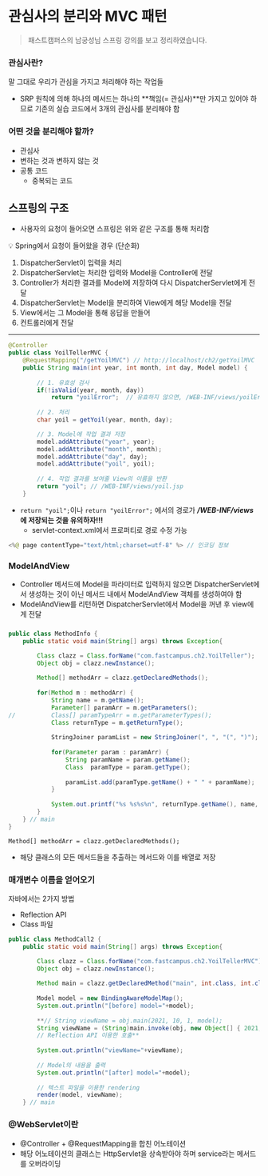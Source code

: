 # 관심사의 분리와 MVC 패턴
> 패스트캠퍼스의 남궁성님 스프링 강의를 보고 정리하였습니다.
### 관심사란?

말 그대로 우리가 관심을 가지고 처리해야 하는 작업들

- SRP 원칙에 의해 하나의 메서드는 하나의 **책임(= 관심사)**만 가지고 있어야 하므로 기존의 실습 코드에서 3개의 관심사를 분리해야 함

### 어떤 것을 분리해야 할까?

- 관심사
- 변하는 것과 변하지 않는 것
- 공통 코드
    - 중복되는 코드

## 스프링의 구조


- 사용자의 요청이 들어오면 스프링은 위와 같은 구조를 통해 처리함

<aside>
💡 Spring에서 요청이 들어왔을 경우 (단순화)

1. DispatcherServlet이 입력을 처리
2. DispatcherServlet는 처리한 입력와 Model을 Controller에 전달
3. Controller가 처리한 결과를 Model에 저장하여 다시 DispatcherServlet에게 전달
4.  DispatcherServlet는 Model을 분리하여 View에게 해당 Model을 전달
5. View에서는 그 Model을 통해 응답을 만들어
6. 컨트롤러에게 전달
</aside>

---

```java
@Controller
public class YoilTellerMVC {
    @RequestMapping("/getYoilMVC") // http://localhost/ch2/getYoilMVC
    public String main(int year, int month, int day, Model model) {
 
        // 1. 유효성 검사
    	if(!isValid(year, month, day)) 
    		return "yoilError";  // 유효하지 않으면, /WEB-INF/views/yoilError.jsp로 이동
    	
        // 2. 처리
    	char yoil = getYoil(year, month, day);

        // 3. Model에 작업 결과 저장
        model.addAttribute("year", year);
        model.addAttribute("month", month);
        model.addAttribute("day", day);
        model.addAttribute("yoil", yoil);
        
        // 4. 작업 결과를 보여줄 View의 이름을 반환
        return "yoil"; // /WEB-INF/views/yoil.jsp
    }
```

- `return "yoil";`이나  `return "yoilError";` 에서의 경로가 ***/WEB-INF/views*에 저장되는 것을 유의하자!!!**
    - servlet-context.xml에서 프로퍼티로 경로 수정 가능

```java
<%@ page contentType="text/html;charset=utf-8" %> // 인코딩 정보
```

### ModelAndView

- Controller 메서드에 Model을 파라미터로 입력하지 않으면 DispatcherServlet에서 생성하는 것이 아닌 메서드 내에서 ModelAndView 객체를 생성하여야 함
- ModelAndView를 리턴하면 DispatcherServlet에서 Model을 꺼낸 후 view에게 전달

### 

```java
public class MethodInfo {
	public static void main(String[] args) throws Exception{

		Class clazz = Class.forName("com.fastcampus.ch2.YoilTeller");
		Object obj = clazz.newInstance();
		
		Method[] methodArr = clazz.getDeclaredMethods();
		
		for(Method m : methodArr) {
			String name = m.getName();
			Parameter[] paramArr = m.getParameters();
//			Class[] paramTypeArr = m.getParameterTypes();
			Class returnType = m.getReturnType();
			
			StringJoiner paramList = new StringJoiner(", ", "(", ")");
			
			for(Parameter param : paramArr) {
				String paramName = param.getName();
				Class  paramType = param.getType();
				
				paramList.add(paramType.getName() + " " + paramName);
			}
			
			System.out.printf("%s %s%s%n", returnType.getName(), name, paramList);
		}
	} // main
}
```

`Method[] methodArr = clazz.getDeclaredMethods();` 

- 해당 클래스의 모든 메서드들을 추출하는 메서드와 이를 배열로 저장

### 매개변수 이름을 얻어오기

자바에서는 2가지 방법

- Reflection API
- Class 파일

```java
public class MethodCall2 {
	public static void main(String[] args) throws Exception{

		Class clazz = Class.forName("com.fastcampus.ch2.YoilTellerMVC");
		Object obj = clazz.newInstance();
		
		Method main = clazz.getDeclaredMethod("main", int.class, int.class, int.class, Model.class);
		
		Model model = new BindingAwareModelMap();
		System.out.println("[before] model="+model);
		
		**// String viewName = obj.main(2021, 10, 1, model);
		String viewName = (String)main.invoke(obj, new Object[] { 2021, 10, 1, model }); 	
		// Reflection API 이용한 호출**
		
		System.out.println("viewName="+viewName);	
		
		// Model의 내용을 출력 
		System.out.println("[after] model="+model);
				
		// 텍스트 파일을 이용한 rendering
		render(model, viewName);			
	} // main
```

### @WebServlet이란

- @Controller + @RequestMapping을 합친 어노테이션
- 해당 어노테이션의 클래스는 HttpServlet을 상속받아야 하며 service라는 메서드를 오버라이딩